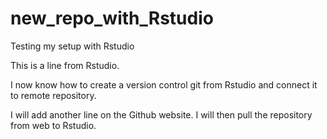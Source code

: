 # new_repo_with_Rstudio
Testing my setup with Rstudio

This is a line from Rstudio.

I now know how to create a version control git from Rstudio and connect it to remote repository.

I will add another line on the Github website.
I will then pull the repository from web to Rstudio.
